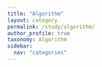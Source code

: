 ```yaml
---
title: "Algorithm"
layout: category
permalink: /study/algorithm/
author_profile: true
taxonomy: Algorithm
sidebar:
  nav: "categories"
---
```

